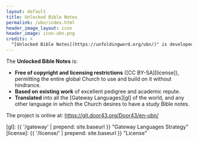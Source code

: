```yaml
---
layout: default
title: Unlocked Bible Notes
permalink: /ubn/index.html
header_image_layout: icon
header_image: icon-ubn.png
credits: >
  "[Unlocked Bible Notes](https://unfoldingword.org/ubn/)" is developed by [Wycliffe Associates](https://wycliffeassociates.org/) and the [Door43 World Missions Community](https://door43.org/) made available under a [Creative Commons Attribution-Share Alike 4.0 International](https://creativecommons.org/licenses/by-sa/4.0/) license.
---
```


The **Unlocked Bible Notes** is:

- **Free of copyright and licensing restrictions** ([CC BY-SA][license]), permitting the entire global Church to use and build on it without hindrance.
- **Based on existing work** of excellent pedigree and academic repute.
- **Translated** into all the [Gateway Languages][gl] of the world, and any other language in which the Church desires to have a study Bible notes.

The project is online at: <https://git.door43.org/Door43/en-ubn/>

[gl]: {{ '/gateway' | prepend: site.baseurl }} "Gateway Languages Strategy"
[license]: {{ '/license/' | prepend: site.baseurl }} "License"
